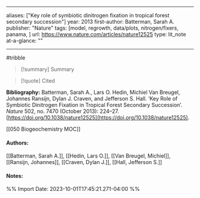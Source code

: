   
---
aliases: ["Key role of symbiotic dinitrogen fixation in tropical forest secondary succession"] 
year: 2013 
first-author: Batterman, Sarah A.
publisher: "Nature" 
tags: [model, regrowth, data/plots, nitrogen/fixers, panama, ]
url: https://www.nature.com/articles/nature12525 
type: lit_note
at-a-glance: ""

--- 
#tribble
>[!summary] Summary

>[!quote] Cited

**Bibliography:** Batterman, Sarah A., Lars O. Hedin, Michiel Van Breugel, Johannes Ransijn, Dylan J. Craven, and Jefferson S. Hall. ‘Key Role of Symbiotic Dinitrogen Fixation in Tropical Forest Secondary Succession’. _Nature_ 502, no. 7470 (October 2013): 224–27. [https://doi.org/10.1038/nature12525](https://doi.org/10.1038/nature12525). 

 [[050 Biogeochemistry MOC]]    
#### Authors:
[[Batterman, Sarah A.]], [[Hedin, Lars O.]], [[Van Breugel, Michiel]], [[Ransijn, Johannes]], [[Craven, Dylan J.]], [[Hall, Jefferson S.]]
#### Notes:


%% Import Date: 2023-10-01T17:45:21.271-04:00 %%
